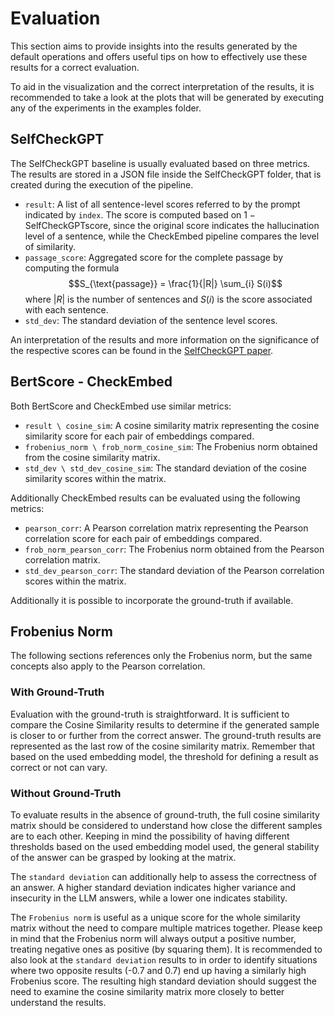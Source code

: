 # Evaluation

This section aims to provide insights into the results generated by the default operations and offers useful tips on how to effectively use these results for a correct evaluation.

To aid in the visualization and the correct interpretation of the results, it is recommended to take a look at the plots that will be generated by executing any of the experiments in the examples folder.

## SelfCheckGPT

The SelfCheckGPT baseline is usually evaluated based on three metrics. The results are stored in a JSON file inside the SelfCheckGPT folder, that is created during the execution of the pipeline.
- `result`: A list of all sentence-level scores referred to by the prompt indicated by `index`. The score is computed based on $`1 - \text{SelfCheckGPTscore}`$, since the original score indicates the hallucination level of a sentence, while the CheckEmbed pipeline compares the level of similarity.
- `passage_score`: Aggregated score for the complete passage by computing the formula
$$S_{\text{passage}} = \frac{1}{|R|} \sum_{i} S(i)$$
   where $`|R|`$ is the number of sentences and $`S(i)`$ is the score associated with each sentence.
- `std_dev`: The standard deviation of the sentence level scores.

An interpretation of the results and more information on the significance of the respective scores can be found in the [SelfCheckGPT paper](https://arxiv.org/pdf/2303.08896).

## BertScore - CheckEmbed

Both BertScore and CheckEmbed use similar metrics:
- `result \ cosine_sim`: A cosine similarity matrix representing the cosine similarity score for each pair of embeddings compared.
- `frobenius_norm \ frob_norm_cosine_sim`: The Frobenius norm obtained from the cosine similarity matrix.
- `std_dev \ std_dev_cosine_sim`: The standard deviation of the cosine similarity scores within the matrix.

Additionally CheckEmbed results can be evaluated using the following metrics:
- `pearson_corr`: A Pearson correlation matrix representing the Pearson correlation score for each pair of embeddings compared.
- `frob_norm_pearson_corr`: The Frobenius norm obtained from the Pearson correlation matrix.
- `std_dev_pearson_corr`: The standard deviation of the Pearson correlation scores within the matrix.

Additionally it is possible to incorporate the ground-truth if available.

## Frobenius Norm

The following sections references only the Frobenius norm, but the same concepts also apply to the Pearson correlation.

### With Ground-Truth

Evaluation with the ground-truth is straightforward.
It is sufficient to compare the Cosine Similarity results to determine if the generated sample is closer to or further from the correct answer.
The ground-truth results are represented as the last row of the cosine similarity matrix.
Remember that based on the used embedding model, the threshold for defining a result as correct or not can vary.

### Without Ground-Truth

To evaluate results in the absence of ground-truth, the full cosine similarity matrix should be considered to understand how close the different samples are to each other.
Keeping in mind the possibility of having different thresholds based on the used embedding model used, the general stability of the answer can be grasped by looking at the matrix.

The `standard deviation` can additionally help to assess the correctness of an answer. A higher standard deviation indicates higher variance and insecurity in the LLM answers, while a lower one indicates stability.

The `Frobenius norm` is useful as a unique score for the whole similarity matrix without the need to compare multiple matrices together.
Please keep in mind that the Frobenius norm will always output a positive number, treating negative ones as positive (by squaring them).
It is recommended to also look at the `standard deviation` results to in order to identify situations where two opposite results (-0.7 and 0.7) end up having a similarly high Frobenius score.
The resulting high standard deviation should suggest the need to examine the cosine similarity matrix more closely to better understand the results.

